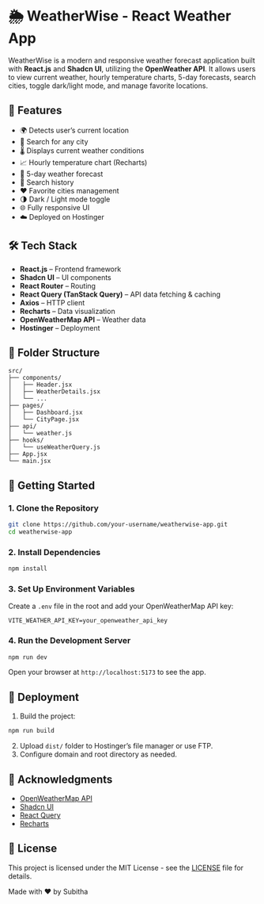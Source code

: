 
# 🌦️ WeatherWise - React Weather App

WeatherWise is a modern and responsive weather forecast application built with **React.js** and **Shadcn UI**, utilizing the **OpenWeather API**. It allows users to view current weather, hourly temperature charts, 5-day forecasts, search cities, toggle dark/light mode, and manage favorite locations.

## 🚀 Features

- 🌍 Detects user’s current location
- 🔎 Search for any city
- 🌡️ Displays current weather conditions
- 📈 Hourly temperature chart (Recharts)
- 📅 5-day weather forecast
- 💾 Search history
- ❤️ Favorite cities management
- 🌗 Dark / Light mode toggle
- 🌐 Fully responsive UI
- ☁️ Deployed on Hostinger

## 🛠️ Tech Stack

- **React.js** – Frontend framework
- **Shadcn UI** – UI components
- **React Router** – Routing
- **React Query (TanStack Query)** – API data fetching & caching
- **Axios** – HTTP client
- **Recharts** – Data visualization
- **OpenWeatherMap API** – Weather data
- **Hostinger** – Deployment

## 📂 Folder Structure

```
src/
├── components/
│   ├── Header.jsx
│   ├── WeatherDetails.jsx
│   └── ...
├── pages/
│   ├── Dashboard.jsx
│   └── CityPage.jsx
├── api/
│   └── weather.js
├── hooks/
│   └── useWeatherQuery.js
├── App.jsx
└── main.jsx
```

## 🔧 Getting Started

### 1. Clone the Repository

```bash
git clone https://github.com/your-username/weatherwise-app.git
cd weatherwise-app
```

### 2. Install Dependencies

```bash
npm install
```

### 3. Set Up Environment Variables

Create a `.env` file in the root and add your OpenWeatherMap API key:

```
VITE_WEATHER_API_KEY=your_openweather_api_key
```

### 4. Run the Development Server

```bash
npm run dev
```

Open your browser at `http://localhost:5173` to see the app.

## 🧪 Deployment

1. Build the project:

```bash
npm run build
```

2. Upload `dist/` folder to Hostinger’s file manager or use FTP.
3. Configure domain and root directory as needed.

## 🙌 Acknowledgments

- [OpenWeatherMap API](https://openweathermap.org/api)
- [Shadcn UI](https://ui.shadcn.com)
- [React Query](https://tanstack.com/query)
- [Recharts](https://recharts.org/)

## 📜 License

This project is licensed under the MIT License - see the [LICENSE](LICENSE) file for details.

Made with ❤️ by Subitha
